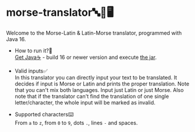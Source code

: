 # morse-translator🔤📝🖥️
Welcome to the Morse-Latin & Latin-Morse translator, programmed with Java 16.

- How to run it?🤔<br>
  <a href="https://adoptopenjdk.net/?variant=openjdk16&jvmVariant=hotspot">Get Java☕</a> - build 16 or newer version and execute <a href="https://github.com/ericmp33/morse-translator/raw/main/out/artifacts/morse_translator_jar/morse-translator.jar">the jar</a>.

- Valid inputs✅<br>
  In this translator you can directly input your text to be translated. It decides if input is Morse or Latin and prints the proper translation. Note that you can't mix both languages. Input just Latin or just Morse. Also note that if the translator can't find the translation of one single letter/character, the whole input will be marked as invalid.

- Supported characters️⌨️<br>
  From `a` to `z`, from `0` to `9`, dots `.`, lines `-` and spaces.
